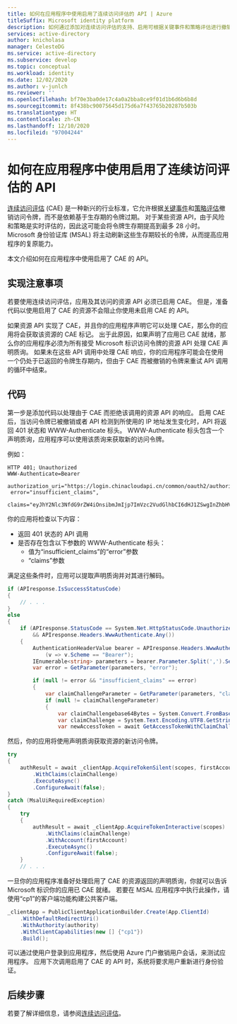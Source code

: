 ```yaml
---
title: 如何在应用程序中使用启用了连续访问评估的 API | Azure
titleSuffix: Microsoft identity platform
description: 如何通过添加对连续访问评估的支持、启用可根据关键事件和策略评估进行撤销的生存期较长的令牌，来提高应用安全性和复原能力。
services: active-directory
author: knicholasa
manager: CelesteDG
ms.service: active-directory
ms.subservice: develop
ms.topic: conceptual
ms.workload: identity
ms.date: 12/02/2020
ms.author: v-junlch
ms.reviewer: ''
ms.openlocfilehash: bf70e3ba0de17c4a0a2bba8ce9f01d1b6d6b6b8d
ms.sourcegitcommit: 8f438bc90075645d175d6a7f43765b20287b503b
ms.translationtype: HT
ms.contentlocale: zh-CN
ms.lasthandoff: 12/10/2020
ms.locfileid: "97004244"
---
```

# <a name="how-to-use-continuous-access-evaluation-enabled-apis-in-your-applications"></a>如何在应用程序中使用启用了连续访问评估的 API

[连续访问评估](../conditional-access/concept-continuous-access-evaluation.md) (CAE) 是一种新兴的行业标准，它允许根据[关键事件](../conditional-access/concept-continuous-access-evaluation.md#critical-event-evaluation)和[策略评估](../conditional-access/concept-continuous-access-evaluation.md#conditional-access-policy-evaluation-preview)撤销访问令牌，而不是依赖基于生存期的令牌过期。 对于某些资源 API，由于风险和策略是实时评估的，因此这可能会将令牌生存期提高到最多 28 小时。 Microsoft 身份验证库 (MSAL) 将主动刷新这些生存期较长的令牌，从而提高应用程序的复原能力。

本文介绍如何在应用程序中使用启用了 CAE 的 API。

## <a name="implementation-considerations"></a>实现注意事项

若要使用连续访问评估，应用及其访问的资源 API 必须已启用 CAE。 但是，准备代码以使用启用了 CAE 的资源不会阻止你使用未启用 CAE 的 API。 

如果资源 API 实现了 CAE，并且你的应用程序声明它可以处理 CAE，那么你的应用将会获取该资源的 CAE 标记。 出于此原因，如果声明了应用已 CAE 就绪，那么你的应用程序必须为所有接受 Microsoft 标识访问令牌的资源 API 处理 CAE 声明质询。 如果未在这些 API 调用中处理 CAE 响应，你的应用程序可能会在使用一个仍处于已返回的令牌生存期内，但由于 CAE 而被撤销的令牌来重试 API 调用的循环中结束。 

## <a name="the-code"></a>代码

第一步是添加代码以处理由于 CAE 而拒绝该调用的资源 API 的响应。 启用 CAE 后，当访问令牌已被撤销或者 API 检测到所使用的 IP 地址发生变化时，API 将返回 401 状态和 WWW-Authenticate 标头。 WWW-Authenticate 标头包含一个声明质询，应用程序可以使用该质询来获取新的访问令牌。

例如：

```console
HTTP 401; Unauthorized
WWW-Authenticate=Bearer
 authorization_uri="https://login.chinacloudapi.cn/common/oauth2/authorize",
 error="insufficient_claims",
 claims="eyJhY2Nlc3NfdG9rZW4iOnsibmJmIjp7ImVzc2VudGlhbCI6dHJ1ZSwgInZhbHVlIjoiMTYwNDEwNjY1MSJ9fX0="
```

你的应用将检查以下内容：

- 返回 401 状态的 API 调用
- 是否存在包含以下参数的 WWW-Authenticate 标头：
  - 值为“insufficient_claims”的“error”参数
  - “claims”参数

满足这些条件时，应用可以提取声明质询并对其进行解码。

```csharp
if (APIresponse.IsSuccessStatusCode)
{
    // . . .
}
else
{
    if (APIresponse.StatusCode == System.Net.HttpStatusCode.Unauthorized
        && APIresponse.Headers.WwwAuthenticate.Any())
    {
        AuthenticationHeaderValue bearer = APIresponse.Headers.WwwAuthenticate.First
            (v => v.Scheme == "Bearer");
        IEnumerable<string> parameters = bearer.Parameter.Split(',').Select(v => v.Trim()).ToList();
        var error = GetParameter(parameters, "error");

        if (null != error && "insufficient_claims" == error)
        {
            var claimChallengeParameter = GetParameter(parameters, "claims");
            if (null != claimChallengeParameter)
            {
                var claimChallengebase64Bytes = System.Convert.FromBase64String(claimChallengeParameter);
                var claimChallenge = System.Text.Encoding.UTF8.GetString(claimChallengebase64Bytes);
                var newAccessToken = await GetAccessTokenWithClaimChallenge(scopes, claimChallenge);
```

然后，你的应用将使用声明质询获取资源的新访问令牌。

```csharp
try
{
    authResult = await _clientApp.AcquireTokenSilent(scopes, firstAccount)
        .WithClaims(claimChallenge)
        .ExecuteAsync()
        .ConfigureAwait(false);
}
catch (MsalUiRequiredException)
{
    try
    {
        authResult = await _clientApp.AcquireTokenInteractive(scopes)
            .WithClaims(claimChallenge)
            .WithAccount(firstAccount)
            .ExecuteAsync()
            .ConfigureAwait(false);
    }
    // . . .
```

一旦你的应用程序准备好处理启用了 CAE 的资源返回的声明质询，你就可以告诉 Microsoft 标识你的应用已 CAE 就绪。 若要在 MSAL 应用程序中执行此操作，请使用“cp1”的客户端功能构建公共客户端。

```csharp
_clientApp = PublicClientApplicationBuilder.Create(App.ClientId)
    .WithDefaultRedirectUri()
    .WithAuthority(authority)
    .WithClientCapabilities(new [] {"cp1"})
    .Build();
```

可以通过使用户登录到应用程序，然后使用 Azure 门户撤销用户会话，来测试应用程序。 应用下次调用启用了 CAE 的 API 时，系统将要求用户重新进行身份验证。

## <a name="next-steps"></a>后续步骤

若要了解详细信息，请参阅[连续访问评估](../conditional-access/concept-continuous-access-evaluation.md)。

